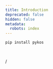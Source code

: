 ```yaml
---
title: Introduction
deprecated: false
hidden: false
metadata:
  robots: index
---
```

`pip install pykos`

<br />

/
